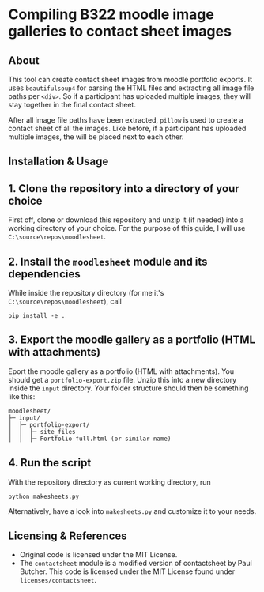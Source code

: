 # Compiling B322 moodle image galleries to contact sheet images

## About

This tool can create contact sheet images from moodle portfolio exports. It
uses `beautifulsoup4` for parsing the HTML files and extracting all image file
paths per `<div>`.
So if a participant has uploaded multiple images, they will stay together in
the final contact sheet.

After all image file paths have been extracted, `pillow` is used to create a
contact sheet of all the images. Like before, if a participant has uploaded
multiple images, the will be placed next to each other.

## Installation & Usage

## 1. Clone the repository into a directory of your choice

First off, clone or download this repository and unzip it (if needed) into a
working directory of your choice. For the purpose of this guide, I will use
`C:\source\repos\moodlesheet`.

## 2. Install the `moodlesheet` module and its dependencies

While inside the repository directory (for me it's
`C:\source\repos\moodlesheet`), call
```
pip install -e .
```

## 3. Export the moodle gallery as a portfolio (HTML with attachments)

Eport the moodle gallery as a portfolio (HTML with attachments). You should get
a `portfolio-export.zip` file. Unzip this into a new directory inside the
`input` directory. Your folder structure should then be something like this:
```
moodlesheet/
├─ input/
│  ├─ portfolio-export/
│  │  ├─ site_files
│  │  ├─ Portfolio-full.html (or similar name)
```

## 4. Run the script

With the repository directory as current working directory, run
```
python makesheets.py
```

Alternatively, have a look into `makesheets.py` and customize it to your needs.

## Licensing & References

- Original code is licensed under the MIT License.
- The `contactsheet` module is a modified version of contactsheet by Paul Butcher. This code is licensed under the MIT License found under `licenses/contactsheet`.